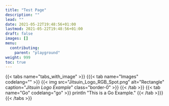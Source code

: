 ```yaml
---
title: "Test Page"
description: ""
lead: ""
date: 2021-05-22T19:48:56+01:00
lastmod: 2021-05-22T19:48:56+01:00
draft: false
images: []
menu: 
  contributing:
    parent: "playground"
weight: 999
toc: true
---
```


{{< tabs name="tabs_with_image" >}}
{{{< tab name="Images" codelang="" >}}
{{< img src="Jitsuin_Logo_RGB_Spot.png" alt="Rectangle" caption="<em>Jitsuin Logo Example</em>" class="border-0" >}}
{{< /tab >}}
{{< tab name="Go" codelang="go" >}}
println "This is a Go Example."
{{< /tab >}}}
{{< /tabs >}}
